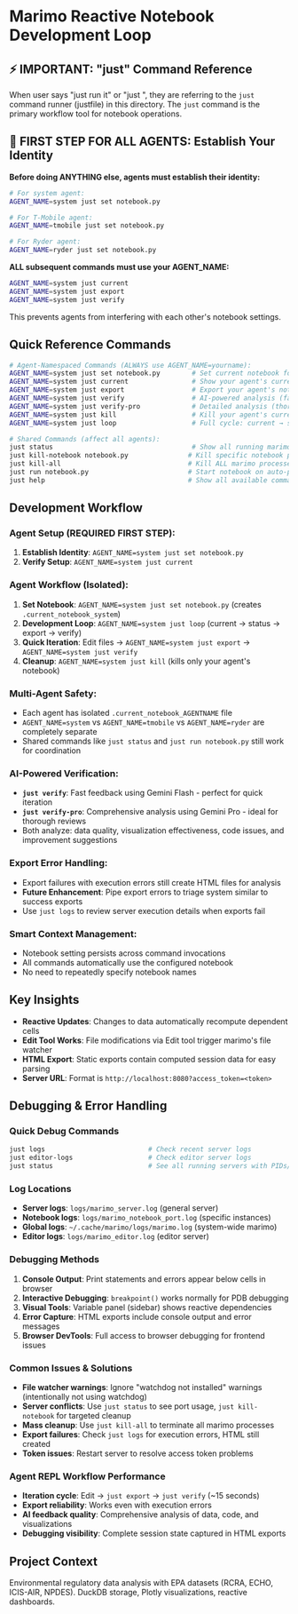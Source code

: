 # Marimo Reactive Notebook Development Loop

## ⚡ IMPORTANT: "just" Command Reference
When user says "just run it" or "just <command>", they are referring to the `just` command runner (justfile) in this directory. The `just` command is the primary workflow tool for notebook operations.

## 🚨 FIRST STEP FOR ALL AGENTS: Establish Your Identity

**Before doing ANYTHING else, agents must establish their identity:**

```bash
# For system agent:
AGENT_NAME=system just set notebook.py

# For T-Mobile agent:  
AGENT_NAME=tmobile just set notebook.py

# For Ryder agent:
AGENT_NAME=ryder just set notebook.py
```

**ALL subsequent commands must use your AGENT_NAME:**
```bash
AGENT_NAME=system just current
AGENT_NAME=system just export  
AGENT_NAME=system just verify
```

This prevents agents from interfering with each other's notebook settings.

## Quick Reference Commands

```bash
# Agent-Namespaced Commands (ALWAYS use AGENT_NAME=yourname):
AGENT_NAME=system just set notebook.py        # Set current notebook for your agent
AGENT_NAME=system just current                # Show your agent's current notebook
AGENT_NAME=system just export                 # Export your agent's notebook
AGENT_NAME=system just verify                 # AI-powered analysis (fast)
AGENT_NAME=system just verify-pro             # Detailed analysis (thorough)
AGENT_NAME=system just kill                   # Kill your agent's current notebook
AGENT_NAME=system just loop                   # Full cycle: current → status → export → verify

# Shared Commands (affect all agents):
just status                                   # Show all running marimo servers
just kill-notebook notebook.py               # Kill specific notebook processes  
just kill-all                                # Kill ALL marimo processes
just run notebook.py                         # Start notebook on auto-port (session-specific)
just help                                    # Show all available commands
```

## Development Workflow

### Agent Setup (REQUIRED FIRST STEP):
1. **Establish Identity**: `AGENT_NAME=system just set notebook.py` 
2. **Verify Setup**: `AGENT_NAME=system just current`

### Agent Workflow (Isolated):
1. **Set Notebook**: `AGENT_NAME=system just set notebook.py` (creates `.current_notebook_system`)
2. **Development Loop**: `AGENT_NAME=system just loop` (current → status → export → verify) 
3. **Quick Iteration**: Edit files → `AGENT_NAME=system just export` → `AGENT_NAME=system just verify`
4. **Cleanup**: `AGENT_NAME=system just kill` (kills only your agent's notebook)

### Multi-Agent Safety:
- Each agent has isolated `.current_notebook_AGENTNAME` file
- `AGENT_NAME=system` vs `AGENT_NAME=tmobile` vs `AGENT_NAME=ryder` are completely separate
- Shared commands like `just status` and `just run notebook.py` still work for coordination

### AI-Powered Verification:
- **`just verify`**: Fast feedback using Gemini Flash - perfect for quick iteration
- **`just verify-pro`**: Comprehensive analysis using Gemini Pro - ideal for thorough reviews
- Both analyze: data quality, visualization effectiveness, code issues, and improvement suggestions

### Export Error Handling:
- Export failures with execution errors still create HTML files for analysis
- **Future Enhancement**: Pipe export errors to triage system similar to success exports
- Use `just logs` to review server execution details when exports fail

### Smart Context Management:
- Notebook setting persists across command invocations
- All commands automatically use the configured notebook
- No need to repeatedly specify notebook names

## Key Insights

- **Reactive Updates**: Changes to data automatically recompute dependent cells
- **Edit Tool Works**: File modifications via Edit tool trigger marimo's file watcher
- **HTML Export**: Static exports contain computed session data for easy parsing
- **Server URL**: Format is `http://localhost:8080?access_token=<token>`

## Debugging & Error Handling

### Quick Debug Commands
```bash
just logs                          # Check recent server logs
just editor-logs                   # Check editor server logs  
just status                        # See all running servers with PIDs/ports
```

### Log Locations
- **Server logs**: `logs/marimo_server.log` (general server)
- **Notebook logs**: `logs/marimo_notebook_port.log` (specific instances)
- **Global logs**: `~/.cache/marimo/logs/marimo.log` (system-wide marimo)
- **Editor logs**: `logs/marimo_editor.log` (editor server)

### Debugging Methods
1. **Console Output**: Print statements and errors appear below cells in browser
2. **Interactive Debugging**: `breakpoint()` works normally for PDB debugging
3. **Visual Tools**: Variable panel (sidebar) shows reactive dependencies
4. **Error Capture**: HTML exports include console output and error messages
5. **Browser DevTools**: Full access to browser debugging for frontend issues

### Common Issues & Solutions
- **File watcher warnings**: Ignore "watchdog not installed" warnings (intentionally not using watchdog)  
- **Server conflicts**: Use `just status` to see port usage, `just kill-notebook` for targeted cleanup
- **Mass cleanup**: Use `just kill-all` to terminate all marimo processes
- **Export failures**: Check `just logs` for execution errors, HTML still created
- **Token issues**: Restart server to resolve access token problems

### Agent REPL Workflow Performance
- **Iteration cycle**: Edit → `just export` → `just verify` (~15 seconds)
- **Export reliability**: Works even with execution errors
- **AI feedback quality**: Comprehensive analysis of data, code, and visualizations
- **Debugging visibility**: Complete session state captured in HTML exports

## Project Context

Environmental regulatory data analysis with EPA datasets (RCRA, ECHO, ICIS-AIR, NPDES). DuckDB storage, Plotly visualizations, reactive dashboards.